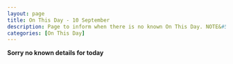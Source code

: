 ```yaml
---
layout: page
title: On This Day - 10 September
description: Page to inform when there is no known On This Day. NOTE&#58; There may still be comments.
categories: [On This Day]
---
```


**Sorry no known details for today**
